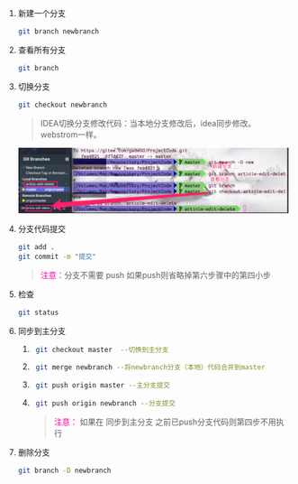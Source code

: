 1. 新建一个分支

	```bash
	git branch newbranch
	```

2. 查看所有分支

	```bash
	git branch
	```

3. 切换分支

	```bash
	git checkout newbranch
	```

	> IDEA切换分支修改代码：当本地分支修改后，idea同步修改。webstrom一样。

	![image-20201104211953138](分支操作.assets/image-20201104211953138.png)

4. 分支代码提交

	```bash
	git add . 
	git commit -m "提交"
	```

	> <font color=ff00aa>注意：</font>分支不需要 push 如果push则省略掉第六步骤中的第四小步

5. 检查

	```bash
	git status
	```

6. 同步到主分支

	1. ```bash
		git checkout master  --切换到主分支
		```

	2. ```bash
		git merge newbranch --将newbranch分支（本地）代码合并到master
		```

	3. ```bash
		git push origin master --主分支提交
		```

	4. ```bash
		git push origin newbranch --分支提交
		```

		> <font color=ff00aa>注意：</font> 如果在   同步到主分支    之前已push分支代码则第四步不用执行

7. 删除分支

	```bash
	git branch -D newbranch
	```

	